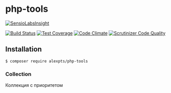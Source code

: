 # php-tools

[![SensioLabsInsight](https://insight.sensiolabs.com/projects/0de2d098-61e0-4a0d-8afa-d512cbeadca3/big.png)](https://insight.sensiolabs.com/projects/0de2d098-61e0-4a0d-8afa-d512cbeadca3)

[![Build Status](https://travis-ci.org/alexpts/php-tools.svg?branch=master)](https://travis-ci.org/alexpts/php-tools)
[![Test Coverage](https://codeclimate.com/github/alexpts/php-tools/badges/coverage.svg)](https://codeclimate.com/github/alexpts/php-tools/coverage)
[![Code Climate](https://codeclimate.com/github/alexpts/php-tools/badges/gpa.svg)](https://codeclimate.com/github/alexpts/php-tools)
[![Scrutinizer Code Quality](https://scrutinizer-ci.com/g/alexpts/php-tools/badges/quality-score.png?b=master)](https://scrutinizer-ci.com/g/alexpts/php-tools/?branch=master)

## Installation

```$ composer require alexpts/php-tools```


### Collection
Коллекция с приоритетом
